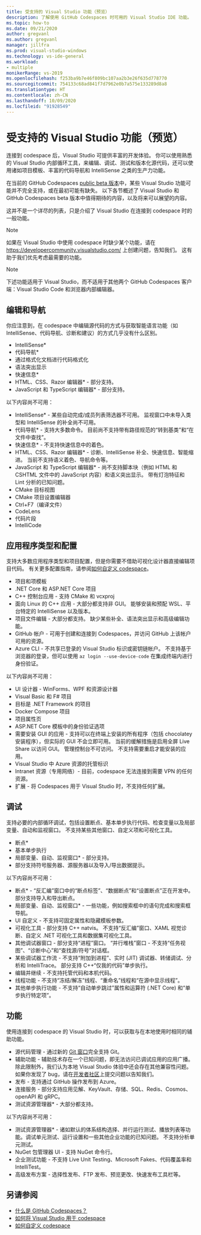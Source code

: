 ```yaml
---
title: 受支持的 Visual Studio 功能（预览）
description: 了解使用 GitHub Codespaces 时可用的 Visual Studio IDE 功能。
ms.topic: how-to
ms.date: 09/21/2020
author: gregvanl
ms.author: gregvanl
manager: jillfra
ms.prod: visual-studio-windows
ms.technology: vs-ide-general
ms.workload:
- multiple
monikerRange: vs-2019
ms.openlocfilehash: f253ba9b7e46f809bc107aa2b3e26f635d778770
ms.sourcegitcommit: 754133c68ad841f7d7962e0b7a575e133289d8a8
ms.translationtype: HT
ms.contentlocale: zh-CN
ms.lasthandoff: 10/09/2020
ms.locfileid: "91928549"
---
```

# <a name="supported-visual-studio-features-preview"></a>受支持的 Visual Studio 功能（预览）

连接到 codespace 后，Visual Studio 可提供丰富的开发体验。 你可以使用熟悉的 Visual Studio 内部循环工具，来编辑、调试、测试和版本化源代码，还可以使用诸如项目模板、丰富的代码导航和 IntelliSense 之类的生产力功能。

在当前的 GitHub Codespaces [public beta 版本](https://github.com/features/codespaces)中，某些 Visual Studio 功能可能并不完全支持，或在最初可能有缺失。 以下各节概述了 Visual Studio 和 GitHub Codespaces beta 版本中值得期待的内容，以及将来可以展望的内容。 

这并不是一个详尽的列表，只是介绍了 Visual Studio 在连接到 codespace 时的一般功能。

> [!NOTE]
> 如果在 Visual Studio 中使用 codespace 时缺少某个功能，请在 https://developercommunity.visualstudio.com/ 上创建问题，告知我们。 这有助于我们优先考虑最需要的功能。

> [!NOTE]
> 下述功能适用于 Visual Studio，而不适用于其他两个 GitHub Codespaces 客户端：Visual Studio Code 和浏览器内部编辑器。

## <a name="edit-and-navigation"></a>编辑和导航

你应注意到，在 codespace 中编辑源代码的方式与获取智能语言功能（如 IntelliSense、代码导航、诊断和建议）的方式几乎没有什么区别。

* IntelliSense*
* 代码导航*
* 通过格式化文档进行代码格式化
* 语法突出显示
* 快速信息*
* HTML、CSS、Razor 编辑器* - 部分支持。
* JavaScript 和 TypeScript 编辑器* - 部分支持。

以下内容尚不可用：

* IntelliSense* - 某些自动完成/成员列表筛选器不可用。 监视窗口中未导入类型和 IntelliSense 的补全尚不可用。
* 代码导航* - 支持大多数命令。 目前尚不支持带有路径规范的“转到基类”和“在文件中查找”。
* 快速信息* - 不支持快速信息中的着色。
* HTML、CSS、Razor 编辑器* - 诊断、IntelliSense 补全、快速信息、智能缩进。 当前不支持语义着色、导航命令等。
* JavaScript 和 TypeScript 编辑器* - 尚不支持脚本块（例如 HTML 和 CSHTML 文件中的 JavaScript 内容）和语义突出显示。 带有灯泡特征和 Lint 分析的已知问题。
* CMake 目标视图
* CMake 项目设置编辑器
* Ctrl+F7（编译文件）
* CodeLens
* 代码片段
* IntelliCode

## <a name="application-types-and-configuration"></a>应用程序类型和配置

支持大多数应用程序类型和项目配置，但是你需要不借助可视化设计器直接编辑项目代码。 有关更多配置指南，请参阅[如何自定义 codespace](customize-codespaces.md)。

* 项目和项模板
* .NET Core 和 ASP.NET Core 项目
* C++ 控制台应用 - 支持 CMake 和 vcxproj
* 面向 Linux 的 C++ 应用 - 大部分都支持非 GUI。 能够安装和预配 WSL、平台特定的 IntelliSense 以及版本。
* 项目文件编辑 - 大部分都支持。 缺少某些补全、语法突出显示和高级编辑功能。
* GitHub 帐户 - 可用于创建和连接到 Codespaces，并访问 GitHub 上该帐户可用的资源。
* Azure CLI - 不共享已登录的 Visual Studio 标识或密钥链帐户。 不支持基于浏览器的登录，但可以使用 `az login --use-device-code` 在集成终端内进行身份验证。

以下内容尚不可用：

* UI 设计器 - WinForms、WPF 和资源设计器
* Visual Basic 和 F# 项目
* 目标是 .NET Framework 的项目
* Docker Compose 项目
* 项目属性页
* ASP.NET Core 模板中的身份验证选项
* 需要安装 GUI 的应用 - 支持可以在终端上安装的所有程序（包括 chocolatey 安装程序），但实际的 GUI 不会立即可用。 当前的缓解措施是启用全屏 Live Share 以访问 GUI。 管理控制台不可访问。 不支持需要重启才能安装的应用。
* Visual Studio 中 Azure 资源的托管标识
* Intranet 资源（专用网络）- 目前，codespace 无法连接到需要 VPN 的任何资源。
* 扩展 - 将 Codespaces 用于 Visual Studio 时，不支持任何扩展。

## <a name="debugging"></a>调试

支持必要的内部循环调试，包括设置断点、基本单步执行代码、检查变量以及局部变量、自动和监视窗口。 不支持某些其他窗口、自定义项和可视化工具。

* 断点*
* 基本单步执行
* 局部变量、自动、监视窗口* - 部分支持。
* 部分支持符号服务器、源服务器以及导入/导出数据提示。

以下内容尚不可用：

* 断点* - “反汇编”窗口中的“断点标签”、“数据断点”和“设置断点”正在开发中。 部分支持导入和导出断点。
* 局部变量、自动、监视窗口* - 一些功能，例如搜索框中的语句完成和搜索框导航。
* UI 自定义 - 不支持可固定属性和隐藏模板参数。
* 可视化工具 - 部分支持 C++ natvis。 不支持“反汇编”窗口、XAML 视觉诊断、自定义 .NET 可视化工具和数据集可视化工具。
* 其他调试器窗口 - 部分支持“进程”窗口。 “并行堆栈”窗口 - 不支持“任务视图”、“诊断中心”和“查找源/符号”对话框。
* 某些调试器工作流 - 不支持“附加到进程”、实时 (JIT) 调试器、转储调试、分析和 IntelliTrace。 部分支持 C++“仅我的代码”单步执行。
* 编辑并继续 - 不支持托管代码和本机代码。
* 线程功能 - 不支持“冻结/解冻”线程、“重命名”线程和“在源中显示线程”。
* 其他单步执行功能 - 不支持“自动单步跳过”属性和运算符 (.NET Core) 和“单步执行特定项”。 

## <a name="features"></a>功能

使用连接到 codespace 的 Visual Studio 时，可以获取与在本地使用时相同的辅助功能。

* 源代码管理 - 通过新的 [Git 窗口](https://devblogs.microsoft.com/visualstudio/improved-git-experience-in-visual-studio-2019/)完全支持 Git。
* 辅助功能 - 辅助技术存在一个已知问题，即无法访问已调试应用的应用广播。 除此限制外，我们认为本地 Visual Studio 体验中还会存在其他兼容性问题。 如果你发现了 bug，请在[开发者社区](https://developercommunity.visualstudio.com/)上提交问题以告知我们。
* 发布 - 支持通过 GitHub 操作发布到 Azure。
* 连接服务 - 部分支持应用见解、KeyVault、存储、SQL、Redis、Cosmos、openAPI 和 gRPC。
* 测试资源管理器* - 大部分都支持。

以下内容尚不可用：

* 测试资源管理器* - 诸如默认的体系结构选择、并行运行测试、播放列表等功能。调试单元测试、运行设置和一些其他企业功能的已知问题。 不支持分析单元测试。
* NuGet 包管理器 UI - 支持 NuGet 命令行。
* 企业测试功能 - 不支持 Live Unit Testing、Microsoft Fakes、代码覆盖率和 IntelliTest。
* 高级发布方案 - 选择性发布、FTP 发布、预览更改、快速发布工具栏等。

## <a name="see-also"></a>另请参阅

* [什么是 GitHub Codespaces？](codespaces-overview.md)
* [如何将 Visual Studio 用于 codespace](use-visual-studio-with-codespaces.md)
* [如何自定义 codespace](customize-codespaces.md)
